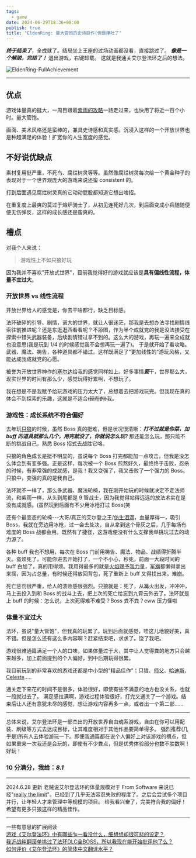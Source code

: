 ```yaml
---
tags:
  - game
date: 2024-06-29T18:36+08:00
publish: true
title: "EldenRing: 量大管饱的史诗巨作(但是撑吐了"
---
```

***终于结束了***，全成就了。结局坐上王座的过场动画都没看，直接跳过了。
***像是一个解脱，完结了！*** 退出游戏，右键卸载。
这就是我通关艾尔登法环之后的想法。

![EldenRing-FullAchievement](https://2f5bc65.webp.li/2024/EldenRing-FullAchievement.png)

---
## 优点
游戏体量真的挺大，一周目跟着[紫雨的攻略](https://www.bilibili.com/video/BV1Z34y1r7ZV)一路走过来，也快用了将近一百个小时。量大管饱。

画面、美术风格还是蛮棒的，兼具史诗感和真实感。沉浸入这样的一个开放世界也是种超满足的体验！扩宽你的人生宽度的感觉。

## 不好说优缺点
素材复用挺严重，不死鸟、腐烂树灵等等。虽然像腐烂树灵每次给一个黄金种子的表现对于一个世界观庞大的游戏来说还蛮 consistent 的。

打到后面遇见腐烂树灵真的它动动屁股都知道它想出啥招。

在重复度上最爽的莫过于熔炉骑士了，从初见连死好几次，到后面变成小兵随随便便无伤弹反，这样的成长感还是蛮爽的。

## 槽点
对我个人来说：

> 游戏性上不如只狼好玩

因为我并不喜欢"开放式世界"，目前我觉得好的游戏就应该是**具有偏线性流程，体量不宜过大**。

### 开放世界 vs 线性流程
开放世界给人的感觉是，你去干啥都行，缺乏目标感。

法环破碎的引导、剧情，诺大的世界，就让人很迷茫，那我是去想办法寻找剧情线索往前推进呢？还是东逛逛西看看呢？不舔图，作为半个成就党的我是没法接受在探索中错失武器装备，后续剧情错过拿不到的。这么大的游戏，再玩一遍来全成就也没意思(我是玩到 1/4 的时候感觉我不会想再玩一遍了)。
于是就开始了看攻略。武器、魔法、祷告，各种道具都不错过。这样既满足了"更加线性的"游玩风格，又能达成我成就党的心愿。

被誉为开放世界神作的[塞尔达](https://zelda.nintendo.com/breath-of-the-wild/)给我的感觉同样如上。好多事情***要***干，世界那么大，现实世界的时间有那么少，感觉玩得好累啊，不想玩了。

我在想是不是我赋予给玩游戏的压力太大了，总想着去把游戏玩完。但我现在真的体会不到探索的乐趣，这就是不适合~~(现在的)~~我。

### 游戏性：成长系统不符合偏好
去年玩[只狼](https://store.steampowered.com/agecheck/app/814380)的时候，虽然 Boss 真的挺难，但是状况很清晰：***打不过就是你菜，加 buff 的道具就那么几个，用完就没了，你就说怎么玩?*** 那还能怎么玩，那只能不断的挑战自己，熟悉 Boss 招式去战胜它咯。

只狼的角色成长是挺不明显的，虽说每个 Boss 打完都能加一点攻击，但我是没怎么体会到有变多强。正是这样，每次被一个 Boss 煎熬好久，最终终于击败，忍杀的时候，有非常强的成就感，是我！我又变强了，我又击败了一个强力的 Boss。
只狼中，变强的真的是我自己。

法环就不一样了，那么多武器、魔法轮椅，我在刚开始玩的时候就决定不走法师流，和紫雨一样，从头到尾都是 9 智战士，因为我觉得站得远远的放法术实在是没有成就感。(虽然玩到后面有不少用冰枪打过 Boss(笑

还有个最变态的轮椅---大哥/真正的艾尔登之王/[仿生泪滴](https://wiki.biligame.com/eldenring/%E4%BB%BF%E8%BA%AB%E6%B3%AA%E6%BB%B4%E7%9A%84%E9%AA%A8%E7%81%B0)，血量厚得一，吸引 Boss，我就在旁边用冰枪，过一会去处决，自从拿到这个骨灰之后，几乎每场有难度的 Boss 战都会用。既然有了捷径，这游戏便没有什么支撑我单挑玩过去的动力源了。

各种 buff 我也不想用，每次在 Boss 门前用祷告、魔法、物品、战绩得折腾半天。蛮烦死了，可能你进去开始打了，一个不小心，秒死，前面一大段时间的 buff 白加了，真的用得烦。我用得最多的就是[火焰赐予我力量](https://wiki.biligame.com/eldenring/%E7%81%AB%E7%84%B0%E5%95%8A%EF%BC%8C%E8%B5%90%E4%BA%88%E6%88%91%E5%8A%9B%E9%87%8F%EF%BC%81)，[军旗](https://wiki.biligame.com/eldenring/%E8%80%81%E5%B0%86%E7%9A%84%E5%86%9B%E6%97%97)都懒得拿出来摇，因为占总量，有时候还得放回背包，死了重新上 buff 又得找出来，难崩。

死亡惩罚很严重，给人的溃败感很强烈。只狼就是：死了，从篝火出发，冲冲冲，马上去投入到和 Boss 的战斗上去，把上次的死亡给忘到九霄云外去了。法环就是上 buff 的时候：怎么说，上次死得难不难受？Boss 粪不粪？eww 压力怪啦

### 体量不宜过大

法环，虽说"量大管饱"，但我真的玩累了。玩到后面就感觉，哇这儿地貌好美，真不错。但是怎么还有这么多内容啊？赶紧结束吧，求求了。饶了我吧。

游戏很难通篇满足一个人的口味，如果体量过于大，其中让人觉得粪的地方只会越来越多，加上前面提到的个人偏好，到中后期玩得很累。

我目前玩到的非常喜欢的游戏还都是中小型的"精品佳作"：只狼、[师父](https://store.steampowered.com/app/2138710/Sifu/)、[哈迪斯](https://store.steampowered.com/app/1145360/Hades)、[Celeste](https://store.steampowered.com/app/504230/Celeste/).....

通关走下来花的时间不是很多，体验很好，即使有些不满意的地方也没关系，也就一段就过去了。
满足感拉满啊，游戏过程体验很好，打完又通关了一个游戏。结束后让人还有意犹未尽的感觉，想让游戏内容再多一点，或者出一个第二部......

---

总体来说，艾尔登法环是一部杰出的开放世界自由魂系游戏，自由在你可以用配装、刷级等方式去达成目标，让其难度相对于其他作品要简单得多。
强烈推荐(几乎是)所有人去体验游玩一下。即便我通篇都在说个人偏好上对该游戏的槽点，但如果重来一次我还是会玩的，即使有不少粪点，但是优秀体验部分也数不胜数啊！好玩！

### 10 分满分，我给：**_8.1_**

---
2024.6.28 更新
老贼说艾尔登法环的体量规模对于 From Software 来说已经"[really the limit](https://www.gamesradar.com/games/action-rpg/elden-ring-is-really-the-limit-hidetaka-miyazaki-says-hed-be-concerned-about-pushing-fromsoftware-to-make-something-bigger-than-its-open-world-rpg-masterwork/)"。已经到了几乎无法容忍失败的程度了。之后会尝试多个项目并行，让年轻人才来管理中等规模的项目。
给我看兴奋了，完美符合我的偏好！希望有更多只狼这样的精品佳作。

---
一些有意思的扩展阅读  
[游戏《艾尔登法环》中有哪些乍一看没什么，细想想却很可悲的设定？](http://www.zhihu.com/question/518457201/answer/2393983068)  
[我近战纯翻滚单挑过了法环DLC全BOSS，所以我现在能开始批评他了么？](https://www.bilibili.com/video/BV1Ws421T7m2)  
[如何评价《艾尔登法环》的简体中文翻译水平？](http://www.zhihu.com/question/527929084/answer/2623487818)
